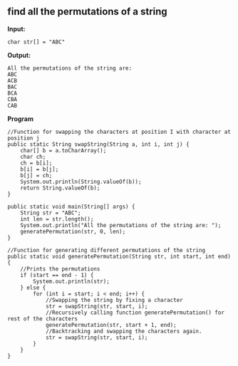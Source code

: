 ## find all the permutations of a string
**Input:**

    char str[] = "ABC" 

**Output:**

    All the permutations of the string are:
    ABC
    ACB
    BAC
    BCA
    CBA
    CAB

**Program**

    //Function for swapping the characters at position I with character at position j
    public static String swapString(String a, int i, int j) {
        char[] b = a.toCharArray();
        char ch;
        ch = b[i];
        b[i] = b[j];
        b[j] = ch;
        System.out.println(String.valueOf(b));
        return String.valueOf(b);
    }
    
    public static void main(String[] args) {
        String str = "ABC";
        int len = str.length();
        System.out.println("All the permutations of the string are: ");
        generatePermutation(str, 0, len);
    }
    
    //Function for generating different permutations of the string
    public static void generatePermutation(String str, int start, int end) {
        //Prints the permutations
        if (start == end - 1) {
            System.out.println(str);
        } else {
            for (int i = start; i < end; i++) {
                //Swapping the string by fixing a character
                str = swapString(str, start, i);
                //Recursively calling function generatePermutation() for rest of the characters
                generatePermutation(str, start + 1, end);
                //Backtracking and swapping the characters again.
                str = swapString(str, start, i);
            }
        }
    }
